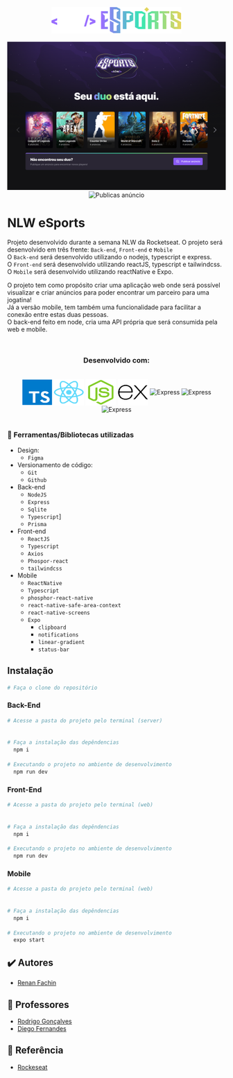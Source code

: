 <div align="center" >
  <img alt="Logo Explorer" title="Explorer" src="./assets/nlw-esports-logo.png">
</div>
<br>


<div align="center">
  <img alt="LadingPage" title="LadingPage NLW Esports" src="./assets/Landing.png">
  <img alt="Publicas anúncio" title="Publicas anúncio" src="./assets/Publicar anúncio.png">

</div>


# NLW eSports
Projeto desenvolvido durante a semana NLW da Rocketseat. O projeto será desenvolvido em três frente: `Back-end`, `Front-end` e `Mobile` <br>
O `Back-end` será desenvolvido utilizando o nodejs, typescript e express. <br>
O `Front-end` será desenvolvido utilizando reactJS, typescript e tailwindcss. <br>
O `Mobile` será desenvolvido utilizando reactNative e Expo. <br>

O projeto tem como propósito criar uma aplicação web onde será possível visualizar e criar anúncios para poder encontrar um parceiro para uma jogatina! <br>
Já a versão mobile, tem também uma funcionalidade para facilitar a conexão entre estas duas pessoas. <br>
O back-end feito em node, cria uma API própria que será consumida pela web e mobile.


<br>
<h3 align="center">Desenvolvido com: </h3>
<br>
<div align="center">
    <img align="center" alt="Typescript" height="60" width="70" src="https://raw.githubusercontent.com/devicons/devicon/master/icons/typescript/typescript-original.svg">
    <img align="center" alt="React" height="60" width="70" src="https://raw.githubusercontent.com/devicons/devicon/master/icons/react/react-original.svg">
    <img align="center" alt="Nodejs" height="60" width="70" src="https://raw.githubusercontent.com/devicons/devicon/master/icons/nodejs/nodejs-plain.svg">
    <img align="center" alt="Express" height="60" width="70" src="https://raw.githubusercontent.com/devicons/devicon/master/icons/express/express-original.svg">
    <img align="center" alt="Express" height="60" width="70" src="https://cdn.jsdelivr.net/gh/devicons/devicon/icons/git/git-original.svg">
    <img align="center" alt="Express" height="60" width="70" src="https://cdn.jsdelivr.net/gh/devicons/devicon/icons/github/github-original.svg">
    <img align="center" alt="Express" height="60" width="70" src="https://cdn.jsdelivr.net/gh/devicons/devicon/icons/tailwindcss/tailwindcss-original-wordmark.svg">
</div>
<br>

### 📘 Ferramentas/Bibliotecas utilizadas
- Design:
  - `Figma`
- Versionamento de código:
  - `Git`
  - `Github`
- Back-end
  - `NodeJS`
  - `Express`
  - `Sqlite`
  - `Typescript`]
  - `Prisma`
- Front-end
  - `ReactJS`
  - `Typescript`
  - `Axios`
  - `Phospor-react`
  - `tailwindcss`
- Mobile
  - `ReactNative`
  - `Typescript`
  - `phosphor-react-native`
  - `react-native-safe-area-context`
  - `react-native-screens`
  - `Expo`
    - `clipboard`
    - `notifications`
    - `linear-gradient`
    - `status-bar`

## Instalação
```bash
# Faça o clone do repositório
```

### Back-End
```bash
# Acesse a pasta do projeto pelo terminal (server)


# Faça a instalação das depêndencias
  npm i

# Executando o projeto no ambiente de desenvolvimento
  npm run dev
```

### Front-End
```bash
# Acesse a pasta do projeto pelo terminal (web)


# Faça a instalação das depêndencias
  npm i

# Executando o projeto no ambiente de desenvolvimento
  npm run dev
```

### Mobile
```bash
# Acesse a pasta do projeto pelo terminal (web)


# Faça a instalação das depêndencias
  npm i

# Executando o projeto no ambiente de desenvolvimento
  expo start
```

## ✔️ Autores

- [Renan Fachin](https://github.com/RenanFachin/)

## 📄 Professores

- [Rodrigo Gonçalves](https://github.com/rodrigorgtic)
- [Diego Fernandes](https://github.com/diego3g)

## 📄 Referência

- [Rockeseat](https://www.rocketseat.com.br/)
